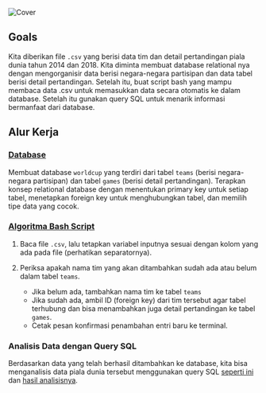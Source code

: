 ![Cover]()

## Goals

Kita diberikan file `.csv` yang berisi data tim dan detail pertandingan piala dunia tahun 2014 dan 2018. Kita diminta membuat database relational nya dengan mengorganisir data berisi negara-negara partisipan dan data tabel berisi detail pertandingan. Setelah itu, buat script bash yang mampu membaca data .csv untuk memasukkan data secara otomatis ke dalam database. Setelah itu gunakan query SQL untuk menarik informasi bermanfaat dari database.

## Alur Kerja

### [Database](https://github.com/dipintoo/worldcup_database/blob/main/simple_worldcup.sql)  

Membuat database `worldcup` yang terdiri dari tabel `teams` (berisi negara-negara partisipan) dan tabel `games` (berisi detail pertandingan). Terapkan konsep relational database dengan menentukan primary key untuk setiap tabel, menetapkan foreign key untuk menghubungkan tabel, dan memilih tipe data yang cocok.

### [Algoritma Bash Script](https://github.com/dipintoo/worldcup_database/blob/main/insert_data.sh)

1. Baca file `.csv`, lalu tetapkan variabel inputnya sesuai dengan kolom yang ada pada file (perhatikan separatornya).
2. Periksa apakah nama tim yang akan ditambahkan sudah ada atau belum dalam tabel `teams`.

   - Jika belum ada, tambahkan nama tim ke tabel `teams`
   - Jika sudah ada, ambil ID (foreign key) dari tim tersebut agar tabel terhubung dan bisa menambahkan juga detail pertandingan ke tabel `games`.
   - Cetak pesan konfirmasi penambahan entri baru ke terminal.

### Analisis Data dengan Query SQL

Berdasarkan data yang telah berhasil ditambahkan ke database, kita bisa menganalisis data piala dunia tersebut menggunakan query SQL [seperti ini](https://github.com/dipintoo/worldcup_database/blob/main/queries.sh) dan [hasil analisisnya](https://github.com/dipintoo/worldcup_database/blob/main/contoh_output.txt).
